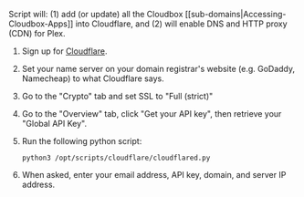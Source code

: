 Script will: (1) add (or update) all the Cloudbox [[sub-domains|Accessing-Cloudbox-Apps]] into Cloudflare, and (2) will enable DNS and HTTP proxy (CDN) for Plex.

1. Sign up for [Cloudflare](https://www.cloudflare.com/).

1. Set your name server on your domain registrar's website (e.g. GoDaddy, Namecheap) to what Cloudflare says.

1. Go to the "Crypto" tab and set SSL to "Full (strict)"

1. Go to the "Overview" tab, click "Get your API key", then retrieve your "Global API Key".

1. Run the following python script:

   ```
   python3 /opt/scripts/cloudflare/cloudflared.py
   ```

1. When asked, enter your email address, API key, domain, and server IP address.